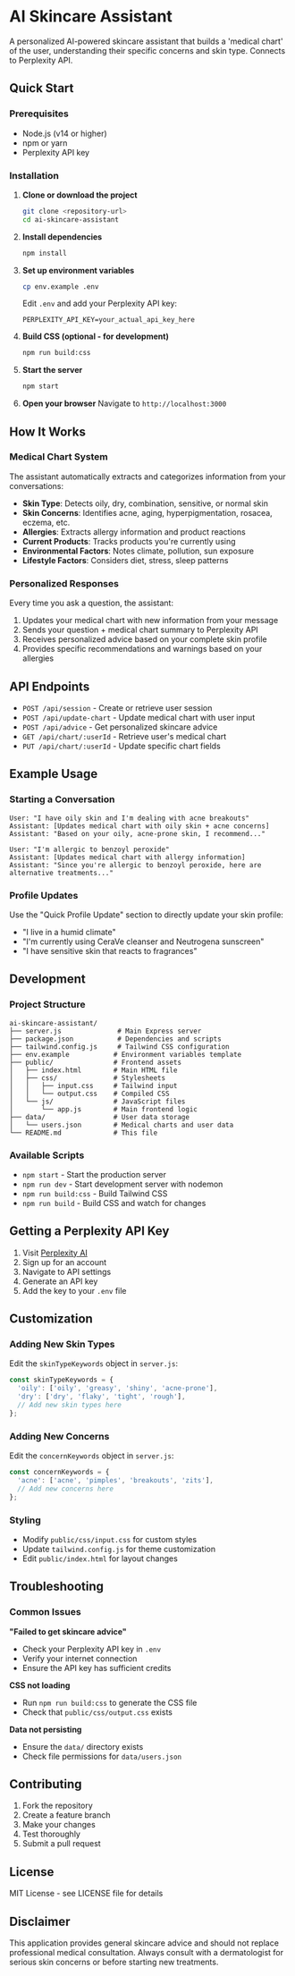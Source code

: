 # AI Skincare Assistant

A personalized AI-powered skincare assistant that builds a 'medical chart' of the user, understanding their specific concerns and skin type. Connects to Perplexity API.


## Quick Start

### Prerequisites
- Node.js (v14 or higher)
- npm or yarn
- Perplexity API key

### Installation

1. **Clone or download the project**
   ```bash
   git clone <repository-url>
   cd ai-skincare-assistant
   ```

2. **Install dependencies**
   ```bash
   npm install
   ```

3. **Set up environment variables**
   ```bash
   cp env.example .env
   ```
   
   Edit `.env` and add your Perplexity API key:
   ```
   PERPLEXITY_API_KEY=your_actual_api_key_here
   ```

4. **Build CSS (optional - for development)**
   ```bash
   npm run build:css
   ```

5. **Start the server**
   ```bash
   npm start
   ```

6. **Open your browser**
   Navigate to `http://localhost:3000`

## How It Works

### Medical Chart System
The assistant automatically extracts and categorizes information from your conversations:

- **Skin Type**: Detects oily, dry, combination, sensitive, or normal skin
- **Skin Concerns**: Identifies acne, aging, hyperpigmentation, rosacea, eczema, etc.
- **Allergies**: Extracts allergy information and product reactions
- **Current Products**: Tracks products you're currently using
- **Environmental Factors**: Notes climate, pollution, sun exposure
- **Lifestyle Factors**: Considers diet, stress, sleep patterns

### Personalized Responses
Every time you ask a question, the assistant:
1. Updates your medical chart with new information from your message
2. Sends your question + medical chart summary to Perplexity API
3. Receives personalized advice based on your complete skin profile
4. Provides specific recommendations and warnings based on your allergies

## API Endpoints

- `POST /api/session` - Create or retrieve user session
- `POST /api/update-chart` - Update medical chart with user input
- `POST /api/advice` - Get personalized skincare advice
- `GET /api/chart/:userId` - Retrieve user's medical chart
- `PUT /api/chart/:userId` - Update specific chart fields

## Example Usage

### Starting a Conversation
```
User: "I have oily skin and I'm dealing with acne breakouts"
Assistant: [Updates medical chart with oily skin + acne concerns]
Assistant: "Based on your oily, acne-prone skin, I recommend..."

User: "I'm allergic to benzoyl peroxide"
Assistant: [Updates medical chart with allergy information]
Assistant: "Since you're allergic to benzoyl peroxide, here are alternative treatments..."
```

### Profile Updates
Use the "Quick Profile Update" section to directly update your skin profile:
- "I live in a humid climate"
- "I'm currently using CeraVe cleanser and Neutrogena sunscreen"
- "I have sensitive skin that reacts to fragrances"

## Development

### Project Structure
```
ai-skincare-assistant/
├── server.js              # Main Express server
├── package.json           # Dependencies and scripts
├── tailwind.config.js     # Tailwind CSS configuration
├── env.example           # Environment variables template
├── public/               # Frontend assets
│   ├── index.html        # Main HTML file
│   ├── css/              # Stylesheets
│   │   ├── input.css     # Tailwind input
│   │   └── output.css    # Compiled CSS
│   └── js/               # JavaScript files
│       └── app.js        # Main frontend logic
├── data/                 # User data storage
│   └── users.json        # Medical charts and user data
└── README.md             # This file
```

### Available Scripts
- `npm start` - Start the production server
- `npm run dev` - Start development server with nodemon
- `npm run build:css` - Build Tailwind CSS
- `npm run build` - Build CSS and watch for changes

## Getting a Perplexity API Key

1. Visit [Perplexity AI](https://www.perplexity.ai/)
2. Sign up for an account
3. Navigate to API settings
4. Generate an API key
5. Add the key to your `.env` file

## Customization

### Adding New Skin Types
Edit the `skinTypeKeywords` object in `server.js`:
```javascript
const skinTypeKeywords = {
  'oily': ['oily', 'greasy', 'shiny', 'acne-prone'],
  'dry': ['dry', 'flaky', 'tight', 'rough'],
  // Add new skin types here
};
```

### Adding New Concerns
Edit the `concernKeywords` object in `server.js`:
```javascript
const concernKeywords = {
  'acne': ['acne', 'pimples', 'breakouts', 'zits'],
  // Add new concerns here
};
```

### Styling
- Modify `public/css/input.css` for custom styles
- Update `tailwind.config.js` for theme customization
- Edit `public/index.html` for layout changes

## Troubleshooting

### Common Issues

**"Failed to get skincare advice"**
- Check your Perplexity API key in `.env`
- Verify your internet connection
- Ensure the API key has sufficient credits

**CSS not loading**
- Run `npm run build:css` to generate the CSS file
- Check that `public/css/output.css` exists

**Data not persisting**
- Ensure the `data/` directory exists
- Check file permissions for `data/users.json`

## Contributing

1. Fork the repository
2. Create a feature branch
3. Make your changes
4. Test thoroughly
5. Submit a pull request

## License

MIT License - see LICENSE file for details

## Disclaimer

This application provides general skincare advice and should not replace professional medical consultation. Always consult with a dermatologist for serious skin concerns or before starting new treatments. 
